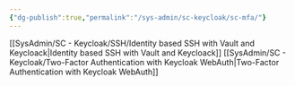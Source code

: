 ```yaml
---
{"dg-publish":true,"permalink":"/sys-admin/sc-keycloak/sc-mfa/"}
---
```


[[SysAdmin/SC - Keycloak/SSH/Identity based SSH with Vault and Keycloack\|Identity based SSH with Vault and Keycloack]]
[[SysAdmin/SC - Keycloak/Two-Factor Authentication with Keycloak WebAuth\|Two-Factor Authentication with Keycloak WebAuth]]

